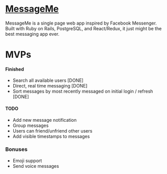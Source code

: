 # [MessageMe](http://messagemeajg.herokuapp.com)

MessageMe is a single page web app inspired by Facebook Messenger. Built with Ruby on Rails, PostgreSQL, and React/Redux, it just might be the best messaging app ever.

# MVPs

#### Finished

* Search all available users [DONE]
* Direct, real time messaging [DONE]
* Sort messages by most recently messaged on initial login / refresh [DONE]

#### TODO

* Add new message notification
* Group messages
* Users can friend/unfriend other users
* Add visible timestamps to messages

### Bonuses

* Emoji support
* Send voice messages
